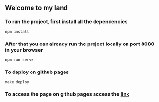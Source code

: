 ## Welcome to my land

### To run the project, first install all the dependencies
```
npm install
```

### After that you can already run the project locally on port 8080 in your browser
```
npm run serve
```

### To deploy on github pages
```
make deploy
```

### To access the page on github pages access the [link](https://victormanduca.github.io/resume/)
